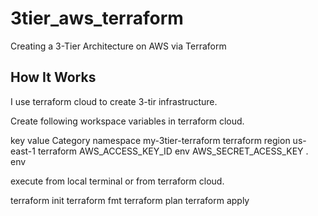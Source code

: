 # 3tier_aws_terraform
Creating a 3-Tier Architecture on AWS via Terraform

## How It Works

I use terraform cloud to create 3-tir infrastructure.

Create following workspace variables in terraform cloud.

key                         value                      Category
namespace               my-3tier-terraform              terraform
region                   us-east-1                      terraform
AWS_ACCESS_KEY_ID        <access key id>                env
AWS_SECRET_ACESS_KEY        <secret acess key>.         env

execute from local terminal or from terraform cloud.

terraform init
terraform fmt
terraform plan
terraform apply
